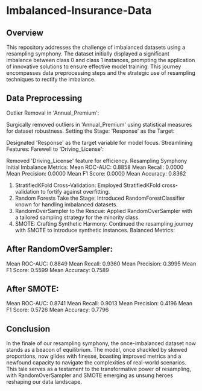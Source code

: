 # Imbalanced-Insurance-Data

## Overview
This repository addresses the challenge of imbalanced datasets using a resampling symphony. The dataset initially displayed a significant imbalance between class 0 and class 1 instances, prompting the application of innovative solutions to ensure effective model training. This journey encompasses data preprocessing steps and the strategic use of resampling techniques to rectify the imbalance.

## Data Preprocessing
Outlier Removal in 'Annual_Premium':

Surgically removed outliers in 'Annual_Premium' using statistical measures for dataset robustness.
Setting the Stage: 'Response' as the Target:

Designated 'Response' as the target variable for model focus.
Streamlining Features: Farewell to 'Driving_License':

Removed 'Driving_License' feature for efficiency.
Resampling Symphony
Initial Imbalance Metrics:
Mean ROC-AUC: 0.8858
Mean Recall: 0.0000
Mean Precision: 0.0000
Mean F1 Score: 0.0000
Mean Accuracy: 0.8362
1. StratifiedKFold Cross-Validation:
Employed StratifiedKFold cross-validation to fortify against overfitting.
2. Random Forests Take the Stage:
Introduced RandomForestClassifier known for handling imbalanced datasets.
3. RandomOverSampler to the Rescue:
Applied RandomOverSampler with a tailored sampling strategy for the minority class.
4. SMOTE: Crafting Synthetic Harmony:
Continued the resampling journey with SMOTE to introduce synthetic instances.
Balanced Metrics:

## After RandomOverSampler:

Mean ROC-AUC: 0.8849
Mean Recall: 0.9360
Mean Precision: 0.3995
Mean F1 Score: 0.5599
Mean Accuracy: 0.7589

## After SMOTE:

Mean ROC-AUC: 0.8741
Mean Recall: 0.9013
Mean Precision: 0.4196
Mean F1 Score: 0.5726
Mean Accuracy: 0.7796
## Conclusion
In the finale of our resampling symphony, the once-imbalanced dataset now stands as a beacon of equilibrium. The model, once shackled by skewed proportions, now glides with finesse, boasting improved metrics and a newfound capacity to navigate the complexities of real-world scenarios. This tale serves as a testament to the transformative power of resampling, with RandomOverSampler and SMOTE emerging as unsung heroes reshaping our data landscape.
